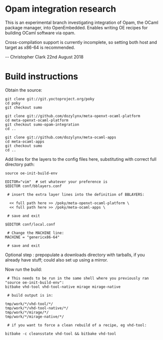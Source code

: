 # Opam integration research

This is an experimental branch investigating integration of Opam, the OCaml package manager, into OpenEmbedded. Enables writing OE recipes for building OCaml software via opam.

Cross-compilation support is currently incomplete, so setting both host and target as x86-64 is recommended.

--
Christopher Clark
22nd August 2018

# Build instructions

Obtain the source:

	git clone git://git.yoctoproject.org/poky
	cd poky
	git checkout sumo
	
	git clone git://github.com/dozylynx/meta-openxt-ocaml-platform
	cd meta-openxt-ocaml-platform
	git checkout sumo-opam-integration
	cd ..
	
	git clone git://github.com/dozylynx/meta-ocaml-apps
	cd meta-ocaml-apps
	git checkout sumo
	cd ..

Add lines for the layers to the config files here, substituting with correct full directory path:
	
	source oe-init-build-env
	
	EDITOR="vim"  # set whatever your preference is
	$EDITOR conf/bblayers.conf
 
 	 # insert the extra layer lines into the definition of BBLAYERS:

	  << full path here >> /poky/meta-openxt-ocaml-platform \
	  << full path here >> /poky/meta-ocaml-apps \
	
	 # save and exit
	
	$EDITOR conf/local.conf
	
	 # Change the MACHINE line:
	MACHINE = "genericx86-64"
	
	 # save and exit

 Optional step : prepopulate a downloads directory with tarballs, if you already have stuff; could also set up using a mirror.
 
Now run the build:
	
	 # This needs to be run in the same shell where you previously ran "source oe-init-build-env":
	bitbake vhd-tool vhd-tool-native mirage mirage-native
	
	 # build output is in:
	
	tmp/work/*/vhd-tool/*/
	tmp/work/*/vhd-tool-native/*/
	tmp/work/*/mirage/*/
	tmp/work/*/mirage-native/*/
	
	 # if you want to force a clean rebuild of a recipe, eg vhd-tool:
	
	bitbake -c cleansstate vhd-tool && bitbake vhd-tool
	

